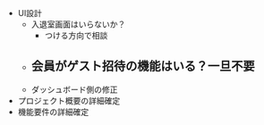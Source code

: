 

- UI設計
	- 入退室画面はいらないか？
		- つける方向で相談
	- 会員がゲスト招待の機能はいる？一旦不要
		- 
	- ダッシュボード側の修正
- プロジェクト概要の詳細確定
- 機能要件の詳細確定